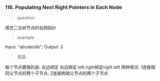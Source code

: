 ### 116. Populating Next Right Pointers in Each Node
> question

填充二叉树节点的右侧指针

> example

Input: "abcabcbb"; Output: 3

> 思路

每个节点要做的是: 左边绑定 右边绑定 left.right绑定right.left
两种情况: 1连接相同父节点的两个子节点; 2连接跨越父节点的两个子节点
